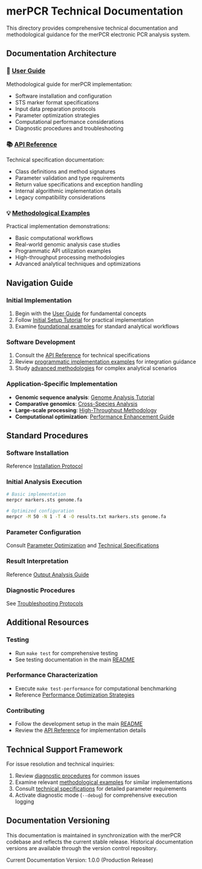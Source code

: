 # merPCR Technical Documentation

This directory provides comprehensive technical documentation and methodological guidance for the merPCR electronic PCR analysis system.

## Documentation Architecture

### 📖 [User Guide](USER_GUIDE.md)
Methodological guide for merPCR implementation:
- Software installation and configuration
- STS marker format specifications
- Input data preparation protocols
- Parameter optimization strategies
- Computational performance considerations
- Diagnostic procedures and troubleshooting

### 📚 [API Reference](API.md) 
Technical specification documentation:
- Class definitions and method signatures
- Parameter validation and type requirements
- Return value specifications and exception handling
- Internal algorithmic implementation details
- Legacy compatibility considerations

### 💡 [Methodological Examples](EXAMPLES.md)
Practical implementation demonstrations:
- Basic computational workflows
- Real-world genomic analysis case studies
- Programmatic API utilization examples
- High-throughput processing methodologies
- Advanced analytical techniques and optimizations

## Navigation Guide

### Initial Implementation
1. Begin with the [User Guide](USER_GUIDE.md#getting-started) for fundamental concepts
2. Follow [Initial Setup Tutorial](EXAMPLES.md#tutorial-1-first-time-setup) for practical implementation
3. Examine [foundational examples](EXAMPLES.md#basic-examples) for standard analytical workflows

### Software Development
1. Consult the [API Reference](API.md) for technical specifications
2. Review [programmatic implementation examples](EXAMPLES.md#python-api-examples) for integration guidance
3. Study [advanced methodologies](EXAMPLES.md#advanced-examples) for complex analytical scenarios

### Application-Specific Implementation
- **Genomic sequence analysis**: [Genome Analysis Tutorial](EXAMPLES.md#tutorial-2-human-genome-analysis)
- **Comparative genomics**: [Cross-Species Analysis](EXAMPLES.md#tutorial-3-cross-species-comparison)
- **Large-scale processing**: [High-Throughput Methodology](EXAMPLES.md#tutorial-4-high-throughput-analysis)
- **Computational optimization**: [Performance Enhancement Guide](USER_GUIDE.md#performance-optimization)

## Standard Procedures

### Software Installation
Reference [Installation Protocol](USER_GUIDE.md#getting-started)

### Initial Analysis Execution
```bash
# Basic implementation
merpcr markers.sts genome.fa

# Optimized configuration
merpcr -M 50 -N 1 -T 4 -O results.txt markers.sts genome.fa
```

### Parameter Configuration
Consult [Parameter Optimization](USER_GUIDE.md#parameter-tuning) and [Technical Specifications](API.md#constructor)

### Result Interpretation
Reference [Output Analysis Guide](USER_GUIDE.md#interpreting-results)

### Diagnostic Procedures
See [Troubleshooting Protocols](USER_GUIDE.md#troubleshooting)

## Additional Resources

### Testing
- Run `make test` for comprehensive testing
- See testing documentation in the main [README](../README.md#testing)

### Performance Characterization
- Execute `make test-performance` for computational benchmarking
- Reference [Performance Optimization Strategies](USER_GUIDE.md#performance-optimization)

### Contributing
- Follow the development setup in the main [README](../README.md)
- Review the [API Reference](API.md) for implementation details

## Technical Support Framework

For issue resolution and technical inquiries:

1. Review [diagnostic procedures](USER_GUIDE.md#troubleshooting) for common issues
2. Examine relevant [methodological examples](EXAMPLES.md) for similar implementations
3. Consult [technical specifications](API.md) for detailed parameter requirements
4. Activate diagnostic mode (`--debug`) for comprehensive execution logging

## Documentation Versioning

This documentation is maintained in synchronization with the merPCR codebase and reflects the current stable release. Historical documentation versions are available through the version control repository.

Current Documentation Version: 1.0.0 (Production Release)